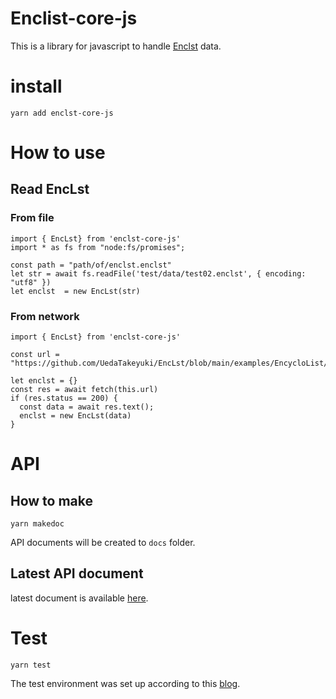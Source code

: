 # Enclist-core-js
This is a library for javascript to handle [Enclst](https://github.com/UedaTakeyuki/EncLst) data.

# install
```
yarn add enclst-core-js
```

# How to use

## Read EncLst

### From file
```
import { EncLst} from 'enclst-core-js'
import * as fs from "node:fs/promises";

const path = "path/of/enclst.enclst"
let str = await fs.readFile('test/data/test02.enclst', { encoding: "utf8" })
let enclst  = new EncLst(str)
```

### From network
```
import { EncLst} from 'enclst-core-js'

const url = "https://github.com/UedaTakeyuki/EncLst/blob/main/examples/EncycloList/lang/en/en.enclst"

let enclst = {}
const res = await fetch(this.url) 
if (res.status == 200) {
  const data = await res.text();
  enclst = new EncLst(data)
}
```

# API

## How to make
```
yarn makedoc
```

API documents will be created to ``docs`` folder.

## Latest API document
latest document is available [here](https://uedatakeyuki.github.io/enclst-core-js).

# Test

```
yarn test
```

The test environment was set up according to this [blog](https://architecting.hateblo.jp/entry/2021/02/10/152147).
